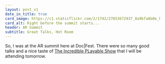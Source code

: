 ```yaml
---
layout: post_v1
date_in_title: true
card_image: https://c1.staticflickr.com/2/1742/27853672937_8a9bfa8b0e_k.jpg
card_alt: Right before the summit starts...
header: AR Summit
subtitle: Great Talks, Hot Room
---
```


So, I was at the AR summit here at Doc|Fest. There were so many good talks and a nice taste of <a href="https://playable.show/" target="_blank">The Incredible PLayable Show</a> that I will be attending tomorrow.
